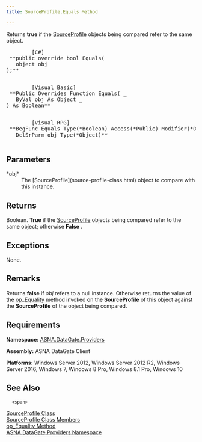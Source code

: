 ```yaml
---
title: SourceProfile.Equals Method

---
```


Returns <span> **true** </span> if the [SourceProfile](adg-connection-class-source-profile-property.html) objects being compared refer to the same object. 
<pre class="prettyprint">
        <span class="lang">[C#]</span>
 **public override bool Equals(<br />   object obj<br />);** 
      </pre>
<pre class="prettyprint">
        <span class="lang">[Visual Basic] </span>
 **Public Overrides Function Equals( _<br />   ByVal obj As Object _<br />) As Boolean** 
      </pre>
<pre class="prettyprint">
        <span class="lang">[Visual RPG]</span>
 **BegFunc Equals Type(*Boolean) Access(*Public) Modifier(*Overrides)<br />   DclSrParm obj Type(*Object)** 
      </pre>

## Parameters

<dl>
        <dt>
 *obj* 
        </dt>
        <dd>The	<span>[SourceProfile](source-profile-class.html)</span>
						object to compare with this instance.
					</dd>
</dl>

## Returns

Boolean. **True** if the [SourceProfile](adg-connection-class-source-profile-property.html) objects being compared refer to the same object; otherwise **False** .
## Exceptions

None.
## Remarks

Returns **false** if *obj* refers to a null instance. Otherwise returns the value of the [ op_Equality](source-profile-classop-equality-method.html) method invoked on the **SourceProfile** of this object against the **SourceProfile** of the object being compared.
## Requirements

**Namespace:** [ ASNA.DataGate.Providers](datagate-providers-namespace.html) 

<span> **Assembly:** ASNA DataGate Client</span> 

<span> **Platforms:** Windows Server 2012, Windows Server 2012 R2, Windows Server 2016, Windows 7, Windows 8 Pro, Windows 8.1 Pro, Windows 10</span> 
## See Also


      <span>
[SourceProfile Class](source-profile-class.html)
        <br />
[SourceProfile Class Members](source-profile-members.html) <br />[
						op_Equality Method](source-profile-classop-equality-method.html)<br />[ASNA.DataGate.Providers Namespace](datagate-providers-namespace.html)</span>

